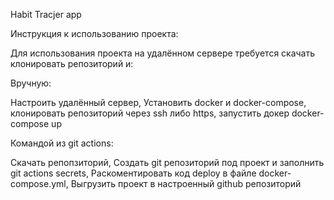 Habit Tracjer app 

Инструкция к использованию проекта:

Для использования проекта на удалённом сервере требуется скачать клонировать репозиторий и:

Вручную:

Настроить удалённый сервер,
Установить docker и docker-compose,
клонировать репозиторий через ssh либо https,
запустить докер docker-compose up

Командой из git actions:

Скачать репопзиторий,
Создать git репозиторий под проект и заполнить git actions secrets,
Раскоментировать код deploy в файле docker-compose.yml,
Выгрузить проект в настроенный github репозиторий

